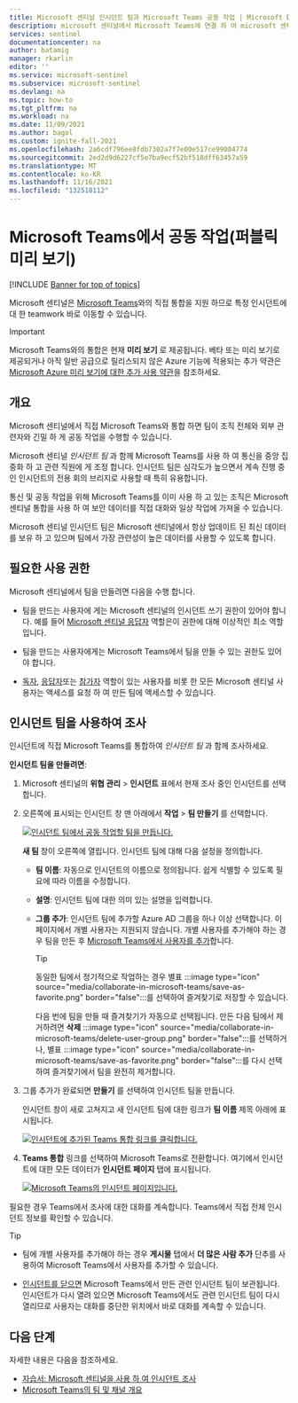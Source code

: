 ```yaml
---
title: Microsoft 센티널 인시던트 팀과 Microsoft Teams 공동 작업 | Microsoft Docs
description: microsoft 센티널에서 Microsoft Teams에 연결 하 여 microsoft 센티널 데이터를 사용 하는 팀의 다른 사용자와 공동 작업 하는 방법을 알아봅니다.
services: sentinel
documentationcenter: na
author: batamig
manager: rkarlin
editor: ''
ms.service: microsoft-sentinel
ms.subservice: microsoft-sentinel
ms.devlang: na
ms.topic: how-to
ms.tgt_pltfrm: na
ms.workload: na
ms.date: 11/09/2021
ms.author: bagol
ms.custom: ignite-fall-2021
ms.openlocfilehash: 2a6cdf796ee8fdb7302a7f7e00e517ce99004774
ms.sourcegitcommit: 2ed2d9d6227cf5e7ba9ecf52bf518dff63457a59
ms.translationtype: MT
ms.contentlocale: ko-KR
ms.lasthandoff: 11/16/2021
ms.locfileid: "132518112"
---
```

# <a name="collaborate-in-microsoft-teams-public-preview"></a>Microsoft Teams에서 공동 작업(퍼블릭 미리 보기)

[!INCLUDE [Banner for top of topics](./includes/banner.md)]

Microsoft 센티널은 [Microsoft Teams](/microsoftteams/)와의 직접 통합을 지원 하므로 특정 인시던트에 대 한 teamwork 바로 이동할 수 있습니다.


> [!IMPORTANT]
> Microsoft Teams와의 통합은 현재 **미리 보기** 로 제공됩니다. 베타 또는 미리 보기로 제공되거나 아직 일반 공급으로 릴리스되지 않은 Azure 기능에 적용되는 추가 약관은 [Microsoft Azure 미리 보기에 대한 추가 사용 약관](https://azure.microsoft.com/support/legal/preview-supplemental-terms/)을 참조하세요.

## <a name="overview"></a>개요

Microsoft 센티널에서 직접 Microsoft Teams와 통합 하면 팀이 조직 전체와 외부 관련자와 긴밀 하 게 공동 작업을 수행할 수 있습니다.

Microsoft 센티널 *인시던트 팀* 과 함께 Microsoft Teams를 사용 하 여 통신을 중앙 집중화 하 고 관련 직원에 게 조정 합니다. 인시던트 팀은 심각도가 높으면서 계속 진행 중인 인시던트의 전용 회의 브리지로 사용할 때 특히 유용합니다.

통신 및 공동 작업을 위해 Microsoft Teams를 이미 사용 하 고 있는 조직은 Microsoft 센티널 통합을 사용 하 여 보안 데이터를 직접 대화와 일상 작업에 가져올 수 있습니다. 

Microsoft 센티널 인시던트 팀은 Microsoft 센티널에서 항상 업데이트 된 최신 데이터를 보유 하 고 있으며 팀에서 가장 관련성이 높은 데이터를 사용할 수 있도록 합니다.

## <a name="required-permissions"></a>필요한 사용 권한

Microsoft 센티널에서 팀을 만들려면 다음을 수행 합니다.

- 팀을 만드는 사용자에 게는 Microsoft 센티널의 인시던트 쓰기 권한이 있어야 합니다. 예를 들어 [Microsoft 센티널 응답자](../role-based-access-control/built-in-roles.md#microsoft-sentinel-responder) 역할은이 권한에 대해 이상적인 최소 역할입니다.

- 팀을 만드는 사용자에게는 Microsoft Teams에서 팀을 만들 수 있는 권한도 있어야 합니다.

- [독자](../role-based-access-control/built-in-roles.md#microsoft-sentinel-reader), [응답자](../role-based-access-control/built-in-roles.md#microsoft-sentinel-responder)또는 [참가자](../role-based-access-control/built-in-roles.md#microsoft-sentinel-contributor) 역할이 있는 사용자를 비롯 한 모든 Microsoft 센티널 사용자는 액세스를 요청 하 여 만든 팀에 액세스할 수 있습니다.

## <a name="use-an-incident-team-to-investigate"></a>인시던트 팀을 사용하여 조사

인시던트에 직접 Microsoft Teams를 통합하여 *인시던트 팀* 과 함께 조사하세요.

**인시던트 팀을 만들려면**:

1. Microsoft 센티널의 **위협 관리**  >  **인시던트** 표에서 현재 조사 중인 인시던트를 선택 합니다.

1. 오른쪽에 표시되는 인시던트 창 맨 아래에서 **작업** > **팀 만들기** 를 선택합니다.

    [ ![인시던트 팀에서 공동 작업할 팀을 만듭니다.](media/collaborate-in-microsoft-teams/create-team.png)](media/collaborate-in-microsoft-teams/create-team.png#lightbox)

    **새 팀** 창이 오른쪽에 열립니다. 인시던트 팀에 대해 다음 설정을 정의합니다.

    - **팀 이름**: 자동으로 인시던트의 이름으로 정의됩니다. 쉽게 식별할 수 있도록 필요에 따라 이름을 수정합니다.
    - **설명**: 인시던트 팀에 대한 의미 있는 설명을 입력합니다.
    - **그룹 추가**: 인시던트 팀에 추가할 Azure AD 그룹을 하나 이상 선택합니다. 이 페이지에서 개별 사용자는 지원되지 않습니다. 개별 사용자를 추가해야 하는 경우 팀을 만든 후 [Microsoft Teams에서 사용자를 추가](#more-users)합니다.

        > [!TIP]
        > 동일한 팀에서 정기적으로 작업하는 경우 별표 :::image type="icon" source="media/collaborate-in-microsoft-teams/save-as-favorite.png" border="false":::를 선택하여 즐겨찾기로 저장할 수 있습니다.
        >
        > 다음 번에 팀을 만들 때 즐겨찾기가 자동으로 선택됩니다. 만든 다음 팀에서 제거하려면 **삭제** :::image type="icon" source="media/collaborate-in-microsoft-teams/delete-user-group.png" border="false":::를 선택하거나, 별표 :::image type="icon" source="media/collaborate-in-microsoft-teams/save-as-favorite.png" border="false":::를 다시 선택하여 즐겨찾기에서 팀을 완전히 제거합니다.
        >

1. 그룹 추가가 완료되면 **만들기** 를 선택하여 인시던트 팀을 만듭니다.

    인시던트 창이 새로 고쳐지고 새 인시던트 팀에 대한 링크가 **팀 이름** 제목 아래에 표시됩니다.

    [ ![인시던트에 추가된 Teams 통합 링크를 클릭합니다.](media/collaborate-in-microsoft-teams/teams-link-added-to-incident.jpg)](media/collaborate-in-microsoft-teams/teams-link-added-to-incident.jpg#lightbox)


1. **Teams 통합** 링크를 선택하여 Microsoft Teams로 전환합니다. 여기에서 인시던트에 대한 모든 데이터가 **인시던트 페이지** 탭에 표시됩니다.

    [ ![Microsoft Teams의 인시던트 페이지입니다.](media/collaborate-in-microsoft-teams/incident-in-teams.jpg) ](media/collaborate-in-microsoft-teams/incident-in-teams.jpg#lightbox)

필요한 경우 Teams에서 조사에 대한 대화를 계속합니다. Teams에서 직접 전체 인시던트 정보를 확인할 수 있습니다.

> [!TIP]
> - <a name="more-users"></a>팀에 개별 사용자를 추가해야 하는 경우 **게시물** 탭에서 **더 많은 사람 추가** 단추를 사용하여 Microsoft Teams에서 사용자를 추가할 수 있습니다.
>
> - [인시던트를 닫으면](investigate-cases.md#closing-an-incident) Microsoft Teams에서 만든 관련 인시던트 팀이 보관됩니다. 인시던트가 다시 열려 있으면 Microsoft Teams에서도 관련 인시던트 팀이 다시 열리므로 사용자는 대화를 중단한 위치에서 바로 대화를 계속할 수 있습니다.
>

## <a name="next-steps"></a>다음 단계

자세한 내용은 다음을 참조하세요.

- [자습서: Microsoft 센티널을 사용 하 여 인시던트 조사](investigate-cases.md)
- [Microsoft Teams의 팀 및 채널 개요](/microsoftteams/teams-channels-overview/)
